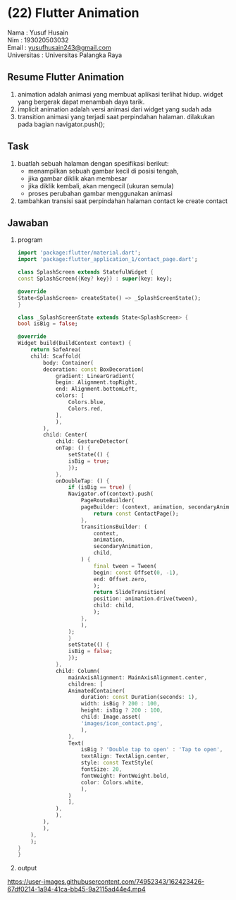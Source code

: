# (22) Flutter Animation

Nama : Yusuf Husain <br>
Nim : 193020503032 <br>
Email : yusufhusain243@gmail.com <br>
Universitas : Universitas Palangka Raya

## Resume Flutter Animation

1. animation
   adalah animasi yang membuat aplikasi terlihat hidup. widget yang bergerak dapat menambah daya tarik.
2. implicit animation
   adalah versi animasi dari widget yang sudah ada
3. transition
   animasi yang terjadi saat perpindahan halaman. dilakukan pada bagian navigator.push();

## Task

1. buatlah sebuah halaman dengan spesifikasi berikut:
   - menampilkan sebuah gambar kecil di posisi tengah,
   - jika gambar diklik akan membesar
   - jika diklik kembali, akan mengecil (ukuran semula)
   - proses perubahan gambar menggunakan animasi
2. tambahkan transisi saat perpindahan halaman contact ke create contact

## Jawaban

1. program

   ```dart
   import 'package:flutter/material.dart';
   import 'package:flutter_application_1/contact_page.dart';

   class SplashScreen extends StatefulWidget {
   const SplashScreen({Key? key}) : super(key: key);

   @override
   State<SplashScreen> createState() => _SplashScreenState();
   }

   class _SplashScreenState extends State<SplashScreen> {
   bool isBig = false;

   @override
   Widget build(BuildContext context) {
       return SafeArea(
       child: Scaffold(
           body: Container(
           decoration: const BoxDecoration(
               gradient: LinearGradient(
               begin: Alignment.topRight,
               end: Alignment.bottomLeft,
               colors: [
                   Colors.blue,
                   Colors.red,
               ],
               ),
           ),
           child: Center(
               child: GestureDetector(
               onTap: () {
                   setState(() {
                   isBig = true;
                   });
               },
               onDoubleTap: () {
                   if (isBig == true) {
                   Navigator.of(context).push(
                       PageRouteBuilder(
                       pageBuilder: (context, animation, secondaryAnimation) {
                           return const ContactPage();
                       },
                       transitionsBuilder: (
                           context,
                           animation,
                           secondaryAnimation,
                           child,
                       ) {
                           final tween = Tween(
                           begin: const Offset(0, -1),
                           end: Offset.zero,
                           );
                           return SlideTransition(
                           position: animation.drive(tween),
                           child: child,
                           );
                       },
                       ),
                   );
                   }
                   setState(() {
                   isBig = false;
                   });
               },
               child: Column(
                   mainAxisAlignment: MainAxisAlignment.center,
                   children: [
                   AnimatedContainer(
                       duration: const Duration(seconds: 1),
                       width: isBig ? 200 : 100,
                       height: isBig ? 200 : 100,
                       child: Image.asset(
                       'images/icon_contact.png',
                       ),
                   ),
                   Text(
                       isBig ? 'Double tap to open' : 'Tap to open',
                       textAlign: TextAlign.center,
                       style: const TextStyle(
                       fontSize: 20,
                       fontWeight: FontWeight.bold,
                       color: Colors.white,
                       ),
                   )
                   ],
               ),
               ),
           ),
           ),
       ),
       );
   }
   }

   ```

2. output


https://user-images.githubusercontent.com/74952343/162423426-67df0214-1a94-41ca-bb45-9a2115ad44e4.mp4

